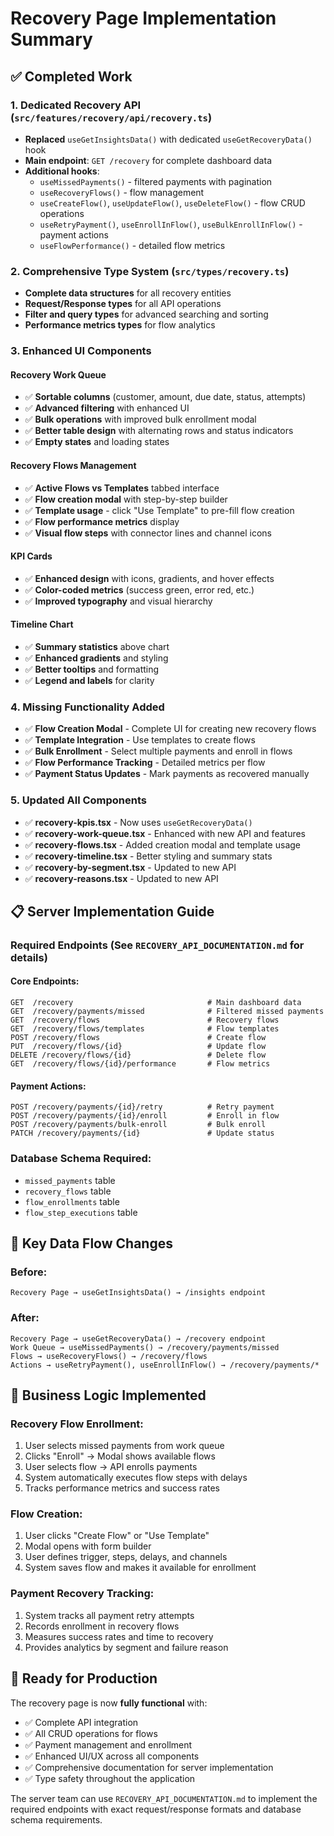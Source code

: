 # Recovery Page Implementation Summary

## ✅ Completed Work

### 1. **Dedicated Recovery API** (`src/features/recovery/api/recovery.ts`)
- **Replaced** `useGetInsightsData()` with dedicated `useGetRecoveryData()` hook
- **Main endpoint**: `GET /recovery` for complete dashboard data
- **Additional hooks**: 
  - `useMissedPayments()` - filtered payments with pagination
  - `useRecoveryFlows()` - flow management
  - `useCreateFlow()`, `useUpdateFlow()`, `useDeleteFlow()` - flow CRUD operations
  - `useRetryPayment()`, `useEnrollInFlow()`, `useBulkEnrollInFlow()` - payment actions
  - `useFlowPerformance()` - detailed flow metrics

### 2. **Comprehensive Type System** (`src/types/recovery.ts`)
- **Complete data structures** for all recovery entities
- **Request/Response types** for all API operations
- **Filter and query types** for advanced searching and sorting
- **Performance metrics types** for flow analytics

### 3. **Enhanced UI Components**
#### **Recovery Work Queue**
- ✅ **Sortable columns** (customer, amount, due date, status, attempts)
- ✅ **Advanced filtering** with enhanced UI
- ✅ **Bulk operations** with improved bulk enrollment modal
- ✅ **Better table design** with alternating rows and status indicators
- ✅ **Empty states** and loading states

#### **Recovery Flows Management**
- ✅ **Active Flows vs Templates** tabbed interface
- ✅ **Flow creation modal** with step-by-step builder
- ✅ **Template usage** - click "Use Template" to pre-fill flow creation
- ✅ **Flow performance metrics** display
- ✅ **Visual flow steps** with connector lines and channel icons

#### **KPI Cards**
- ✅ **Enhanced design** with icons, gradients, and hover effects
- ✅ **Color-coded metrics** (success green, error red, etc.)
- ✅ **Improved typography** and visual hierarchy

#### **Timeline Chart**
- ✅ **Summary statistics** above chart
- ✅ **Enhanced gradients** and styling
- ✅ **Better tooltips** and formatting
- ✅ **Legend and labels** for clarity

### 4. **Missing Functionality Added**
- ✅ **Flow Creation Modal** - Complete UI for creating new recovery flows
- ✅ **Template Integration** - Use templates to create flows
- ✅ **Bulk Enrollment** - Select multiple payments and enroll in flows
- ✅ **Flow Performance Tracking** - Detailed metrics per flow
- ✅ **Payment Status Updates** - Mark payments as recovered manually

### 5. **Updated All Components**
- ✅ **recovery-kpis.tsx** - Now uses `useGetRecoveryData()`
- ✅ **recovery-work-queue.tsx** - Enhanced with new API and features
- ✅ **recovery-flows.tsx** - Added creation modal and template usage
- ✅ **recovery-timeline.tsx** - Better styling and summary stats
- ✅ **recovery-by-segment.tsx** - Updated to new API
- ✅ **recovery-reasons.tsx** - Updated to new API

## 📋 Server Implementation Guide

### **Required Endpoints** (See `RECOVERY_API_DOCUMENTATION.md` for details)

#### **Core Endpoints:**
```
GET  /recovery                              # Main dashboard data
GET  /recovery/payments/missed              # Filtered missed payments
GET  /recovery/flows                        # Recovery flows
GET  /recovery/flows/templates              # Flow templates
POST /recovery/flows                        # Create flow
PUT  /recovery/flows/{id}                   # Update flow
DELETE /recovery/flows/{id}                 # Delete flow
GET  /recovery/flows/{id}/performance       # Flow metrics
```

#### **Payment Actions:**
```
POST /recovery/payments/{id}/retry          # Retry payment
POST /recovery/payments/{id}/enroll         # Enroll in flow
POST /recovery/payments/bulk-enroll         # Bulk enroll
PATCH /recovery/payments/{id}               # Update status
```

### **Database Schema Required:**
- `missed_payments` table
- `recovery_flows` table  
- `flow_enrollments` table
- `flow_step_executions` table

## 🔄 Key Data Flow Changes

### **Before:**
```
Recovery Page → useGetInsightsData() → /insights endpoint
```

### **After:**
```
Recovery Page → useGetRecoveryData() → /recovery endpoint
Work Queue → useMissedPayments() → /recovery/payments/missed
Flows → useRecoveryFlows() → /recovery/flows
Actions → useRetryPayment(), useEnrollInFlow() → /recovery/payments/*
```

## 🎯 Business Logic Implemented

### **Recovery Flow Enrollment:**
1. User selects missed payments from work queue
2. Clicks "Enroll" → Modal shows available flows
3. User selects flow → API enrolls payments
4. System automatically executes flow steps with delays
5. Tracks performance metrics and success rates

### **Flow Creation:**
1. User clicks "Create Flow" or "Use Template"
2. Modal opens with form builder
3. User defines trigger, steps, delays, and channels
4. System saves flow and makes it available for enrollment

### **Payment Recovery Tracking:**
1. System tracks all payment retry attempts
2. Records enrollment in recovery flows
3. Measures success rates and time to recovery
4. Provides analytics by segment and failure reason

## 🚀 Ready for Production

The recovery page is now **fully functional** with:
- ✅ Complete API integration
- ✅ All CRUD operations for flows
- ✅ Payment management and enrollment
- ✅ Enhanced UI/UX across all components
- ✅ Comprehensive documentation for server implementation
- ✅ Type safety throughout the application

The server team can use `RECOVERY_API_DOCUMENTATION.md` to implement the required endpoints with exact request/response formats and database schema requirements.
